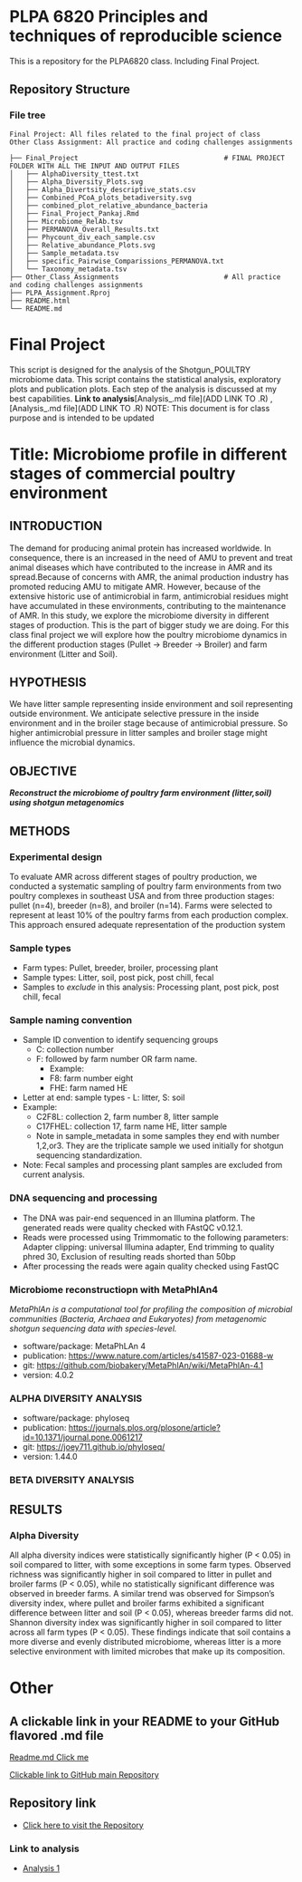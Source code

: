# PLPA 6820 Principles and techniques of reproducible science
This is a repository for the PLPA6820 class. Including Final Project.

## Repository Structure
### File tree
    Final Project: All files related to the final project of class
    Other Class Assignment: All practice and coding challenges assignments
```
├── Final_Project                                    # FINAL PROJECT FOLDER WITH ALL THE INPUT AND OUTPUT FILES
│   ├── AlphaDiversity_ttest.txt
│   ├── Alpha_Diversity_Plots.svg
│   ├── Alpha_Divertsity_descriptive_stats.csv
│   ├── Combined_PCoA_plots_betadiversity.svg
│   ├── combined_plot_relative_abundance_bacteria
│   ├── Final_Project_Pankaj.Rmd
│   ├── Microbiome_RelAb.tsv
│   ├── PERMANOVA_Overall_Results.txt
│   ├── Phycount_div_each_sample.csv
│   ├── Relative_abundance_Plots.svg
│   ├── Sample_metadata.tsv
│   ├── specific_Pairwise_Comparissions_PERMANOVA.txt
│   └── Taxonomy_metadata.tsv
├── Other_Class_Assignments                          # All practice and coding challenges assignments
├── PLPA_Assignment.Rproj
├── README.html
└── README.md

```

# Final Project

This script is designed for the analysis of the Shotgun_POULTRY microbiome data. This script contains the statistical analysis, exploratory plots and publication plots. Each step of the analysis is discussed at my best capabilities. **Link to analysis**[Analysis_.md file](ADD LINK TO .R) ,  [Analysis_.md file](ADD LINK TO .R)
NOTE: This document is for class purpose and is intended to be updated

# Title: Microbiome profile in different stages of commercial poultry environment

## INTRODUCTION
The demand for producing animal protein has increased worldwide. In consequence, there is an increased in the need of AMU to prevent and treat animal diseases which have contributed to the increase in  AMR and its spread.Because of concerns with AMR,  the animal production industry has promoted reducing AMU to mitigate AMR. However, because of the extensive historic use of antimicrobial in farm, antimicrobial residues might have accumulated in these environments, contributing to the maintenance of AMR. In this study, we explore the microbiome diversity in different stages of production. This is the part of bigger study we are doing. For this class final project we will explore how the poultry microbiome dynamics in the different production stages (Pullet -> Breeder -> Broiler) and farm environment (Litter and Soil).

## HYPOTHESIS
We have litter sample representing inside environment and soil representing outside environment. We anticipate selective pressure in the inside environment and in the broiler stage because of antimicrobial pressure. So higher antimicrobial pressure in litter samples and broiler stage might influence the microbial dynamics.

## OBJECTIVE
 ***Reconstruct the microbiome of poultry farm environment (litter,soil) using shotgun metagenomics***

## METHODS

### Experimental design
To evaluate AMR across different stages of poultry production, we conducted a systematic sampling of poultry farm environments from two poultry complexes in southeast USA and from three production stages: pullet (n=4), breeder (n=8), and broiler (n=14). Farms were selected to represent at least 10% of the poultry farms from each production complex. This approach ensured adequate representation of the production system

### Sample types
 - Farm types: Pullet, breeder, broiler, processing plant
 - Sample types: Litter, soil, post pick, post chill, fecal
 - Samples to *exclude* in this analysis: Processing plant, post pick, post chill, fecal

### Sample naming convention
- Sample ID convention to identify sequencing groups
    - C: collection number
    - F: followed by farm number OR farm name.
      - Example:
      - F8: farm number eight
      - FHE: farm named HE
- Letter at end: sample types
          - L: litter, S: soil
- Example:
    - C2F8L: collection 2, farm number 8, litter sample
    - C17FHEL: collection 17, farm name HE, litter sample
    - Note in sample_metadata in some samples they end with number 1,2,or3. They are the triplicate sample we used initially for shotgun sequencing standardization.
- Note: Fecal samples and processing plant samples are excluded from current analysis.


### DNA sequencing and processing
- The DNA was pair-end sequenced in an Illumina platform. The generated reads were quality checked with FAstQC v0.12.1. 
- Reads were processed using Trimmomatic to the following parameters:
  Adapter clipping: universal Illumina adapter, End trimming to quality phred 30, Exclusion of resulting reads shorted than 50bp
- After processing the reads were again quality checked using FastQC
          
### Microbiome reconstructiopn with MetaPhlAn4
*MetaPhlAn is a computational tool for profiling the composition of microbial communities (Bacteria, Archaea and Eukaryotes) from metagenomic shotgun sequencing data with species-level.*
- software/package: MetaPhLAn 4
- publication: https://www.nature.com/articles/s41587-023-01688-w
- git: https://github.com/biobakery/MetaPhlAn/wiki/MetaPhlAn-4.1
- version: 4.0.2                  

### ALPHA DIVERSITY ANALYSIS
- software/package: phyloseq
- publication: https://journals.plos.org/plosone/article?id=10.1371/journal.pone.0061217
- git: https://joey711.github.io/phyloseq/
- version: 1.44.0

### BETA DIVERSITY ANALYSIS




## RESULTS

### Alpha Diversity

All alpha diversity indices were statistically significantly higher (P < 0.05) in soil compared to litter, with some exceptions in some farm types. Observed richness was significantly higher in soil compared to litter in pullet and broiler farms (P < 0.05), while no statistically significant difference was observed in breeder farms. A similar trend was observed for Simpson’s diversity index, where pullet and broiler farms exhibited a significant difference between litter and soil (P < 0.05), whereas breeder farms did not. Shannon diversity index was significantly higher in soil compared to litter across all farm types (P < 0.05).
These findings indicate that soil contains a more diverse and evenly distributed microbiome, whereas litter is a more selective environment with limited microbes that make up its composition.

















# Other
## A clickable link in your README to your GitHub flavored .md file


[Readme.md Click me](https://github.com/ppg0001/PLPA_Assignment/blob/main/Coding_challenge_4/Coding_challenge_markdown.md)

[Clickable link to GitHub main Repository](https://github.com/ppg0001/PLPA_Assignment/tree/main)

## Repository link
- [Click here to visit the Repository](https://github.com/ppg0001/PLPA_Assignment)

### **Link to analysis**
- [Analysis 1](Coding_practice_Rmarkdown.md)
